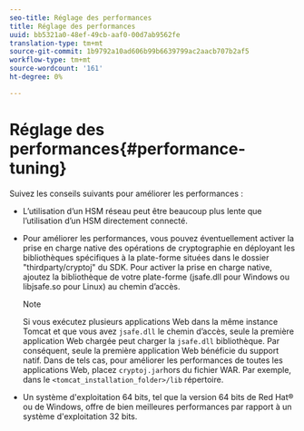 ```yaml
---
seo-title: Réglage des performances
title: Réglage des performances
uuid: bb5321a0-48ef-49cb-aaf0-00d7ab9562fe
translation-type: tm+mt
source-git-commit: 1b9792a10ad606b99b6639799ac2aacb707b2af5
workflow-type: tm+mt
source-wordcount: '161'
ht-degree: 0%

---
```



# Réglage des performances{#performance-tuning}

Suivez les conseils suivants pour améliorer les performances :

* L’utilisation d’un HSM réseau peut être beaucoup plus lente que l’utilisation d’un HSM directement connecté.
* Pour améliorer les performances, vous pouvez éventuellement activer la prise en charge native des opérations de cryptographie en déployant les bibliothèques spécifiques à la plate-forme situées dans le dossier &quot;thirdparty/cryptoj&quot; du SDK. Pour activer la prise en charge native, ajoutez la bibliothèque de votre plate-forme (jsafe.dll pour Windows ou libjsafe.so pour Linux) au chemin d’accès.

   >[!NOTE]
   >
   >Si vous exécutez plusieurs applications Web dans la même instance Tomcat et que vous avez `jsafe.dll` le chemin d’accès, seule la première application Web chargée peut charger la `jsafe.dll` bibliothèque. Par conséquent, seule la première application Web bénéficie du support natif. Dans de tels cas, pour améliorer les performances de toutes les applications Web, placez `cryptoj.jar`hors du fichier WAR. Par exemple, dans le `<tomcat_installation_folder>/lib` répertoire.

* Un système d&#39;exploitation 64 bits, tel que la version 64 bits de Red Hat® ou de Windows, offre de bien meilleures performances par rapport à un système d&#39;exploitation 32 bits.

